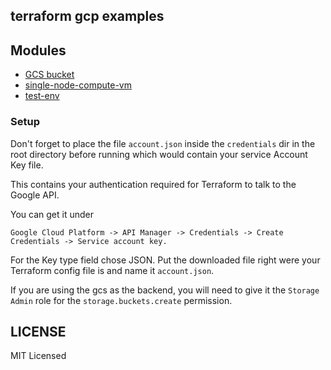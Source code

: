 ## terraform gcp examples
## Modules

- [GCS bucket](https://github.com/tasdikrahman/terraform-gcp-examples/tree/master/gcs-bucket/)
- [single-node-compute-vm](https://github.com/tasdikrahman/terraform-gcp-examples/tree/master/single-and-multi-node-compute-vm)
- [test-env](https://github.com/tasdikrahman/terraform-gcp-examples/tree/master/test-env/)

### Setup

Don't forget to place the file `account.json` inside the `credentials` dir in the root directory before running which would contain your service Account Key file.

This contains your authentication required for Terraform to talk to the Google API.

You can get it under 

`Google Cloud Platform -> API Manager -> Credentials -> Create Credentials -> Service account key.`

For the Key type field chose JSON. Put the downloaded file right were your Terraform config file is and name it `account.json`.

If you are using the gcs as the backend, you will need to give it the `Storage Admin` role for the `storage.buckets.create` permission.

## LICENSE

MIT Licensed
